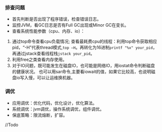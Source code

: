 ### 排查问题
* 首先判断是否出现了程序错误，检查错误日志。
* 监控JVM，看GC日志是否有Full GC出现或Minor GC在变长。
* 查看系统性能参数（cpu、内存、io）：  
1. 通过top命令查看cpu负载情况; 查看最耗费cpu的线程：利用top命令获取相应pid，“-H”代表thread模式,`top –H`。再转化为16进制`printf "%x" your_pid`，
再通过jstack查看线程栈`jstack your_pid`。
2. 利用free之类查看内存使用。
3. 对于IO问题，既可能发生在磁盘IO，也可能是网络IO，用iostat命令判断磁盘的健康状况。
也可以用sar命令,主要看iowait的值，如果它比较高，也说明磁盘io写入慢，可以让运维换机器。

### 调优
* 应用调优：优化代码，优化设计，优化算法。
* 系统调优：jvm调优，操作系统调优，组件调优。
* 保底策略：限流熔断，扩容。

//Todo
